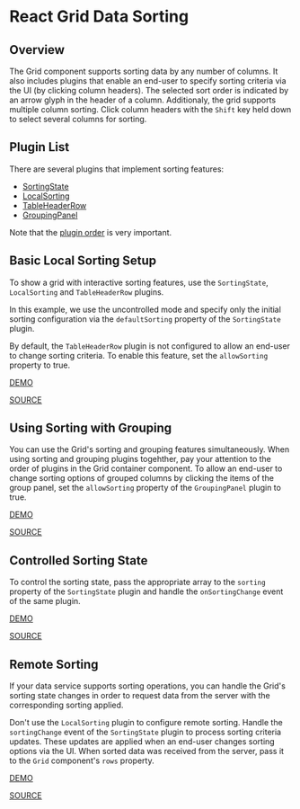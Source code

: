 # React Grid Data Sorting

## Overview

The Grid component supports sorting data by any number of columns. It also includes plugins that enable an end-user to specify sorting criteria via the UI (by clicking column headers). The selected sort order is indicated by an arrow glyph in the header of a column. Additionaly, the grid supports multiple column sorting. Click column headers with the `Shift` key held down to select several columns for sorting.

## Plugin List

There are several plugins that implement sorting features:
- [SortingState](../reference/sorting-state.md)
- [LocalSorting](../reference/local-sorting.md)
- [TableHeaderRow](../reference/table-header-row.md)
- [GroupingPanel](../reference/grouping-panel.md)

Note that the [plugin order](../README.md#plugin-order) is very important.

## Basic Local Sorting Setup

To show a grid with interactive sorting features, use the `SortingState`, `LocalSorting` and `TableHeaderRow` plugins.

In this example, we use the uncontrolled mode and specify only the initial sorting configuration via the `defaultSorting` property of the `SortingState` plugin.

By default, the `TableHeaderRow` plugin is not configured to allow an end-user to change sorting criteria. To enable this feature, set the `allowSorting` property to true.

[DEMO](http://devexpress.github.io/devextreme-reactive/react/grid/demos/#/sorting/local-header-sorting)

[SOURCE](https://github.com/DevExpress/devextreme-reactive/tree/master/packages/dx-react-demos/src/bootstrap3/sorting/local-header-sorting.jsx)

## Using Sorting with Grouping

You can use the Grid's sorting and grouping features simultaneously. When using sorting and grouping plugins togehther, pay your attention to the order of plugins in the Grid container component. To allow an end-user to change sorting options of grouped columns by clicking the items of the group panel, set the `allowSorting` property of the `GroupingPanel` plugin to true.

[DEMO](http://devexpress.github.io/devextreme-reactive/react/grid/demos/#/sorting/local-group-sorting)

[SOURCE](https://github.com/DevExpress/devextreme-reactive/tree/master/packages/dx-react-demos/src/bootstrap3/sorting/local-group-sorting.jsx)

## Controlled Sorting State

To control the sorting state, pass the appropriate array to the `sorting` property of the `SortingState` plugin and handle the `onSortingChange` event of the same plugin.

[DEMO](http://devexpress.github.io/devextreme-reactive/react/grid/demos/#/sorting/local-sorting-controlled)

[SOURCE](https://github.com/DevExpress/devextreme-reactive/tree/master/packages/dx-react-demos/src/bootstrap3/sorting/local-sorting-controlled.jsx)

## Remote Sorting

If your data service supports sorting operations, you can handle the Grid's sorting state changes in order to request data from the server with the corresponding sorting applied.

Don't use the `LocalSorting` plugin to configure remote sorting. Handle the `sortingChange` event of the `SortingState` plugin to process sorting criteria updates. These updates are applied when an end-user changes sorting options via the UI. When sorted data was received from the server, pass it to the `Grid` component's `rows` property.

[DEMO](http://devexpress.github.io/devextreme-reactive/react/grid/demos/#/sorting/remote-sorting)

[SOURCE](https://github.com/DevExpress/devextreme-reactive/tree/master/packages/dx-react-demos/src/bootstrap3/sorting/remote-sorting.jsx)
